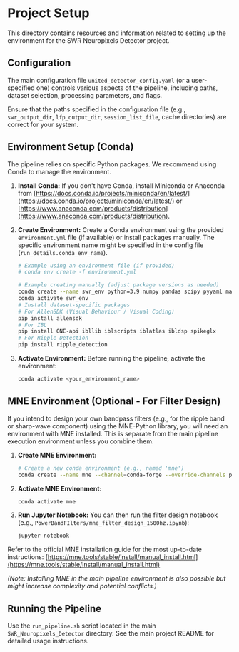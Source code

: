 # Project Setup

This directory contains resources and information related to setting up the environment for the SWR Neuropixels Detector project.

## Configuration

The main configuration file `united_detector_config.yaml` (or a user-specified one) controls various aspects of the pipeline, including paths, dataset selection, processing parameters, and flags.

Ensure that the paths specified in the configuration file (e.g., `swr_output_dir`, `lfp_output_dir`, `session_list_file`, cache directories) are correct for your system.

## Environment Setup (Conda)

The pipeline relies on specific Python packages. We recommend using Conda to manage the environment.

1.  **Install Conda:** If you don't have Conda, install Miniconda or Anaconda from [https://docs.conda.io/projects/miniconda/en/latest/](https://docs.conda.io/projects/miniconda/en/latest/) or [https://www.anaconda.com/products/distribution](https://www.anaconda.com/products/distribution).

2.  **Create Environment:** Create a Conda environment using the provided `environment.yml` file (if available) or install packages manually. The specific environment name might be specified in the config file (`run_details.conda_env_name`).

    ```bash
    # Example using an environment file (if provided)
    # conda env create -f environment.yml 

    # Example creating manually (adjust package versions as needed)
    conda create --name swr_env python=3.9 numpy pandas scipy pyyaml matplotlib tqdm 
    conda activate swr_env
    # Install dataset-specific packages
    # For AllenSDK (Visual Behaviour / Visual Coding)
    pip install allensdk
    # For IBL
    pip install ONE-api ibllib iblscripts iblatlas ibldsp spikeglx
    # For Ripple Detection
    pip install ripple_detection
    ```

3.  **Activate Environment:** Before running the pipeline, activate the environment:
    ```bash
    conda activate <your_environment_name> 
    ```

## MNE Environment (Optional - For Filter Design)

If you intend to design your own bandpass filters (e.g., for the ripple band or sharp-wave component) using the MNE-Python library, you will need an environment with MNE installed. This is separate from the main pipeline execution environment unless you combine them.

1.  **Create MNE Environment:**
    ```bash
    # Create a new conda environment (e.g., named 'mne')
    conda create --name mne --channel=conda-forge --override-channels python=3.9 mne matplotlib scipy notebook ipython pandas
    ```

2.  **Activate MNE Environment:**
    ```bash
    conda activate mne
    ```

3.  **Run Jupyter Notebook:** You can then run the filter design notebook (e.g., `PowerBandFIlters/mne_filter_design_1500hz.ipynb`):
    ```bash
    jupyter notebook
    ```

Refer to the official MNE installation guide for the most up-to-date instructions: [https://mne.tools/stable/install/manual_install.html](https://mne.tools/stable/install/manual_install.html)

*(Note: Installing MNE in the main pipeline environment is also possible but might increase complexity and potential conflicts.)*

## Running the Pipeline

Use the `run_pipeline.sh` script located in the main `SWR_Neuropixels_Detector` directory. See the main project README for detailed usage instructions. 